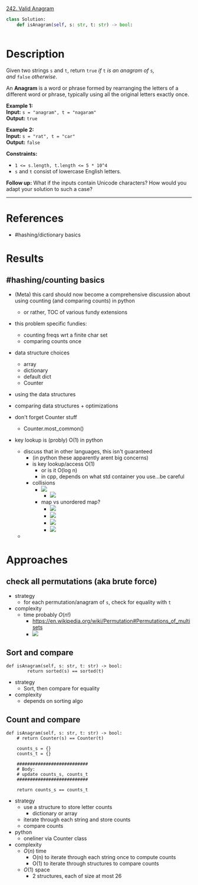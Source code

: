 [242. Valid Anagram](https://leetcode.com/problems/valid-anagram/)

```python
class Solution:
    def isAnagram(self, s: str, t: str) -> bool:
        
```

# Description
Given two strings `s` and `t`, return `true` _if_ `t` _is an anagram of_ `s`_, and_ `false` _otherwise_.

An **Anagram** is a word or phrase formed by rearranging the letters of a different word or phrase, typically using all the original letters exactly once.

**Example 1:**  
**Input:** `s = "anagram", t = "nagaram"`  
**Output:** `true`  

**Example 2:**  
**Input:** `s = "rat", t = "car"`  
**Output:** `false`  

**Constraints:**
- `1 <= s.length, t.length <= 5 * 10^4`
- `s` and `t` consist of lowercase English letters.

**Follow up:** What if the inputs contain Unicode characters? How would you adapt your solution to such a case?

---

# References

- #hashing/dictionary basics

# Results

## #hashing/counting  basics 
- (Meta) this card should now become a comprehensive discussion about using counting (and comparing counts) in python
	- or rather, TOC of various fundy extensions

- this problem specific fundies:
	- counting freqs wrt a finite char set
	- comparing counts once


- data structure choices
	- array
	- dictionary
	- default dict
	- Counter   
- using the data structures
- comparing data structures + optimizations
- don't forget Counter stuff
	- Counter.most_common()   
- key lookup is (probly) O(1) in python
	- discuss that in other languages, this isn't guaranteed
		- (in python these apparently arent big concerns)
		- is key lookup/access O(1)
			- or is it O(log n)
			- in cpp, depends on what std container you use...be careful
		- collisions
			- ![](../!assets/attachments/Pasted%20image%2020240312182955.png)
				- ![](../!assets/attachments/Pasted%20image%2020240312183011.png)
			- map vs unordered map?
				- ![](../!assets/attachments/Pasted%20image%2020240312183151.png)
				- ![](../!assets/attachments/Pasted%20image%2020240312183132.png)
				- ![](../!assets/attachments/Pasted%20image%2020240312183223.png)
				- ![](../!assets/attachments/Pasted%20image%2020240312183316.png)
	- 




# Approaches

## check all permutations (aka brute force)
- strategy
	- for each permutation/anagram of `s`, check for equality with `t`
- complexity
	- time probably $O(n!)$
		- https://en.wikipedia.org/wiki/Permutation#Permutations_of_multisets
		- ![](../!assets/attachments/Pasted%20image%2020240314235441.png)

## Sort and compare
```
def isAnagram(self, s: str, t: str) -> bool:
        return sorted(s) == sorted(t)
```
- strategy
	- Sort, then compare for equality
- complexity
	- depends on sorting algo


## Count and compare
```
def isAnagram(self, s: str, t: str) -> bool:
    # return Counter(s) == Counter(t)

    counts_s = {}
    counts_t = {}

    ###########################
    # Body:
    # update counts_s, counts_t
    ###########################
    
    return counts_s == counts_t
```
- strategy
	- use a structure to store letter counts
		- dictionary or array
	- iterate through each string and store counts
	- compare counts
- python
	- oneliner via Counter class
- complexity
	- $O(n)$ time
		- O(n) to iterate through each string once to compute counts
		- O(1) to iterate through structures to compare counts
	- $O(1)$ space
		- 2 structures, each of size at most 26
